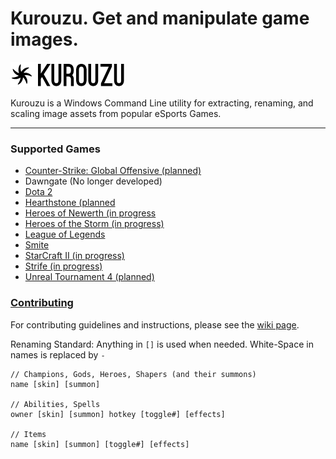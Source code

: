 # Kurouzu. Get and manipulate game images.
![Kurouzu Logo](Graphics/Logo/logo.png "Kurouzu Logo")

Kurouzu is a Windows Command Line utility for extracting, renaming, and scaling image assets from popular eSports Games.

* * *
### Supported Games

* [Counter-Strike: Global Offensive (planned)](http://www.counter-strike.net/ "Counter-Strike: Global Offensive")
* Dawngate (No longer developed)
* [Dota 2](http://www.dota2.com/ "Dota 2")
* [Hearthstone (planned](http://www.battle.net/hearthstone/ "Hearthstone")
* [Heroes of Newerth (in progress](http://www.heroesofnewerth.com/?home "Heroes of Newerth")
* [Heroes of the Storm (in progress)](http://www.battle.net/heroes/ "Heroes of the Storm")
* [League of Legends](http://www.leagueoflegends.com/ "League of Legends")
* [Smite](http://www.hirezstudios.com/smite "Smite")
* [StarCraft II (in progress)](http://www.battle.net/sc2/ "StarCraft II")
* [Strife (in progress)](https://strife.com/ "Strife")
* [Unreal Tournament 4 (planned)](https://www.unrealtournament.com/ "Unreal Tournament 4")

### [Contributing](https://github.com/Briles/Kurouzu/wiki/Contributing)

For contributing guidelines and instructions, please see the [wiki page](https://github.com/Briles/Kurouzu/wiki/Contributing).

Renaming Standard:
Anything in `[]` is used when needed. White-Space in names is replaced by `-`

    // Champions, Gods, Heroes, Shapers (and their summons)
    name [skin] [summon]

    // Abilities, Spells
    owner [skin] [summon] hotkey [toggle#] [effects]

    // Items
    name [skin] [summon] [toggle#] [effects]
